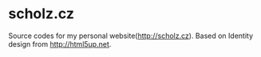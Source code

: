 # scholz.cz

Source codes for my personal website(http://scholz.cz). Based on Identity design from http://html5up.net.
